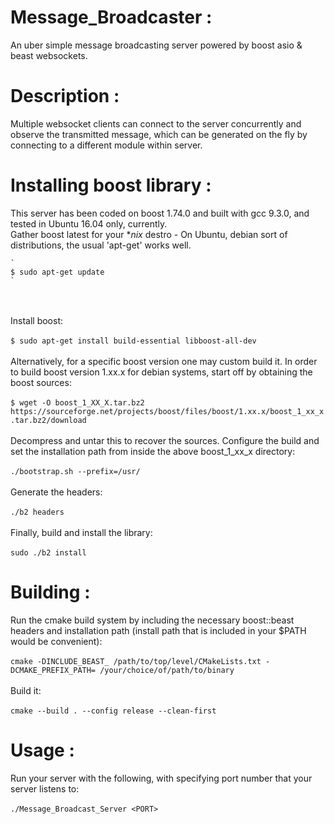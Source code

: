 # Message_Broadcaster :
An uber simple message broadcasting server powered by boost asio & beast websockets.

# Description :
Multiple websocket clients can connect to the server concurrently and observe the transmitted message, which can be generated on the fly by connecting to a different module within server.

# Installing boost library :
This server has been coded on boost 1.74.0 and built with gcc 9.3.0, and tested in Ubuntu 16.04 only, currently.
<br>Gather boost latest for your **nix* destro - On Ubuntu, debian sort of distributions, the usual 'apt-get' works well.

    `
    $ sudo apt-get update
    `
<br><br>Install boost:<br><br>
    `
    $ sudo apt-get install build-essential libboost-all-dev
    `
<br><br>Alternatively, for a specific boost version one may custom build it. In order to build boost version 1.xx.x for debian systems, start off by obtaining the boost sources:<br><br>
    `
    $ wget -O boost_1_XX_X.tar.bz2 https://sourceforge.net/projects/boost/files/boost/1.xx.x/boost_1_xx_x.tar.bz2/download
    `
<br><br>Decompress and untar this to recover the sources. Configure the build and set the installation path from inside the above boost_1_xx_x directory:<br><br>
    `
    ./bootstrap.sh --prefix=/usr/
    `
<br><br>Generate the headers:<br><br>
    `
    ./b2 headers
    `
<br><br>Finally, build and install the library:<br><br>
    `
    sudo ./b2 install
    `
    
# Building :
Run the cmake build system by including the necessary boost::beast headers and installation path (install path that is included in your $PATH would be convenient):<br><br>
    `
    cmake -DINCLUDE_BEAST_ /path/to/top/level/CMakeLists.txt -DCMAKE_PREFIX_PATH= /your/choice/of/path/to/binary
    `
<br><br>Build it:<br><br>
    `
    cmake --build . --config release --clean-first
    `
# Usage :
Run your server with the following, with specifying port number that your server listens to:<br><br>
`
./Message_Broadcast_Server <PORT>
`
